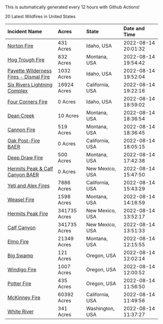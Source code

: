 This is automatically generated every 12 hours with Github Actions!

20 Latest Wildfires in United States

 | Incident Name | Acres | State | Date and Time |
|:---|:---|:---|:---|
| [Norton Fire](https://inciweb.nwcg.gov/incident/8308/) | 431 Acres | Idaho, USA | 2022-08-14 20:01:32 |
| [Hog Trough Fire](https://inciweb.nwcg.gov/incident/8258/) | 832 Acres | Montana, USA | 2022-08-14 19:54:42 |
| [Payette Wilderness Fires - Dismal Fire](https://inciweb.nwcg.gov/incident/8284/) | 1032 Acres | Idaho, USA | 2022-08-14 19:52:04 |
| [Six Rivers Lightning Complex](https://inciweb.nwcg.gov/incident/8312/) | 16924 Acres | California, USA | 2022-08-14 19:22:16 |
| [Four Corners Fire](https://inciweb.nwcg.gov/incident/8331/) | 0 Acres | Idaho, USA | 2022-08-14 18:59:02 |
| [Dean Creek](https://inciweb.nwcg.gov/incident/8330/) | 10 Acres | Montana, USA | 2022-08-14 18:36:54 |
| [Cannon Fire](https://inciweb.nwcg.gov/incident/8326/) | 519 Acres | Montana, USA | 2022-08-14 18:36:45 |
| [Oak Post-Fire BAER](https://inciweb.nwcg.gov/incident/8325/) | 0 Acres | California, USA | 2022-08-14 18:05:15 |
| [Deep Draw Fire](https://inciweb.nwcg.gov/incident/8328/) | 500 Acres | Montana, USA | 2022-08-14 17:42:38 |
| [Hermits Peak & Calf Canyon BAER](https://inciweb.nwcg.gov/incident/8104/) | 0 Acres | New Mexico, USA | 2022-08-14 15:47:50 |
| [Yeti and Alex Fires](https://inciweb.nwcg.gov/incident/8299/) | 7886 Acres | California, USA | 2022-08-14 15:43:29 |
| [Weasel Fire](https://inciweb.nwcg.gov/incident/8290/) | 1598 Acres | Montana, USA | 2022-08-14 14:16:59 |
| [Hermits Peak Fire](https://inciweb.nwcg.gov/incident/8049/) | 341735 Acres | New Mexico, USA | 2022-08-14 13:52:17 |
| [Calf Canyon](https://inciweb.nwcg.gov/incident/8069/) | 341735 Acres | New Mexico, USA | 2022-08-14 13:51:33 |
| [Elmo Fire](https://inciweb.nwcg.gov/incident/8289/) | 21349 Acres | Montana, USA | 2022-08-14 12:15:55 |
| [Big Swamp](https://inciweb.nwcg.gov/incident/8323/) | 121 Acres | Oregon, USA | 2022-08-14 12:02:14 |
| [Windigo Fire](https://inciweb.nwcg.gov/incident/8292/) | 1007 Acres | Oregon, USA | 2022-08-14 12:00:52 |
| [Potter Fire](https://inciweb.nwcg.gov/incident/8291/) | 435 Acres | Oregon, USA | 2022-08-14 11:56:50 |
| [McKinney Fire](https://inciweb.nwcg.gov/incident/8287/) | 60392 Acres | California, USA | 2022-08-14 11:49:56 |
| [White River ](https://inciweb.nwcg.gov/incident/8329/) | 341 Acres | Washington, USA | 2022-08-14 11:37:27 |
